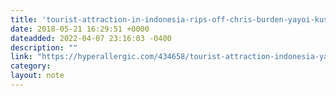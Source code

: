 ```yaml
---
title: 'tourist-attraction-in-indonesia-rips-off-chris-burden-yayoi-kusama-and-museum-of-ice-cream'
date: 2018-05-21 16:29:51 +0000
dateadded: 2022-04-07 23:16:03 -0400
description: ""
link: "https://hyperallergic.com/434658/tourist-attraction-indonesia-yayoi-kusama-chris-burden-ripoffs/"
category:
layout: note
---
```

